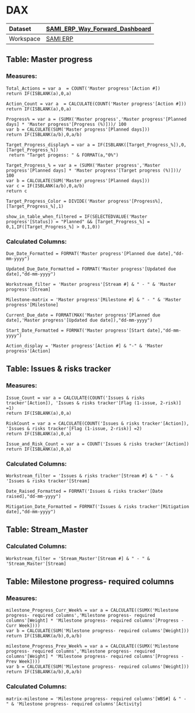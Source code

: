 



# DAX

|Dataset|[SAMI_ERP_Way_Forward_Dashboard](./../SAMI_ERP_Way_Forward_Dashboard.md)|
| :--- | :--- |
|Workspace|[SAMI ERP](../../Workspaces/SAMI-ERP.md)|

## Table: Master progress

### Measures:


```dax
Total_Actions = var a  = COUNT('Master progress'[Action #])
return IF(ISBLANK(a),0,a)
```



```dax
Action_Count = var a  = CALCULATE(COUNT('Master progress'[Action #]))
return IF(ISBLANK(a),0,a)
```



```dax
Progress% = var a = (SUMX('Master progress','Master progress'[Planned days] * 'Master progress'[Progress (%)]))/ 100
var b = CALCULATE(SUM('Master progress'[Planned days]))
return IF(ISBLANK(a/b),0,a/b)
```



```dax
Target_Progress_display% = var a = IF(ISBLANK([Target_Progress_%]),0,[Target_Progress_%])
 return "Target progess: " & FORMAT(a,"0%")
```



```dax
Target_Progress_% = var a = (SUMX('Master progress','Master progress'[Planned days] * 'Master progress'[Target progress (%)]))/ 100
var b = CALCULATE(SUM('Master progress'[Planned days]))
var c = IF(ISBLANK(a/b),0,a/b)
return c
```



```dax
Target_Progress_Color = DIVIDE('Master progress'[Progress%],[Target_Progress_%],1)
```



```dax
show_in_table_when_filtered = IF(SELECTEDVALUE('Master progress'[Status]) = "Planned" && [Target_Progress_%] = 0,1,IF([Target_Progress_%] > 0,1,0))
```


### Calculated Columns:


```dax
Due_Date_Formatted = FORMAT('Master progress'[Planned due date],"dd-mm-yyyy")
```



```dax
Updated_Due_Date_Formatted = FORMAT('Master progress'[Updated due date],"dd-mm-yyyy")
```



```dax
Workstream_filter = 'Master progress'[Stream #] & " - " & 'Master progress'[Stream]
```



```dax
Milestone-matrix = 'Master progress'[Milestone #] & " - " & 'Master progress'[Milestone]
```



```dax
Current_Due_date = FORMAT(MAX('Master progress'[Planned due date],'Master progress'[Updated due date]),"dd-mm-yyyy")
```



```dax
Start_Date_Formatted = FORMAT('Master progress'[Start date],"dd-mm-yyyy")
```



```dax
Action_display = 'Master progress'[Action #] & "-" & 'Master progress'[Action]
```


## Table: Issues & risks tracker

### Measures:


```dax
Issue_Count = var a = CALCULATE(COUNT('Issues & risks tracker'[Action]), 'Issues & risks tracker'[Flag (1-issue, 2-risk)] =1)
return IF(ISBLANK(a),0,a)
```



```dax
RiskCount = var a = CALCULATE(COUNT('Issues & risks tracker'[Action]), 'Issues & risks tracker'[Flag (1-issue, 2-risk)] =2)
return IF(ISBLANK(a),0,a)
```



```dax
Issue_and_Risk_Count = var a = COUNT('Issues & risks tracker'[Action])
return IF(ISBLANK(a),0,a)
```


### Calculated Columns:


```dax
Workstream_filter = 'Issues & risks tracker'[Stream #] & " - " & 'Issues & risks tracker'[Stream]
```



```dax
Date_Raised_Formatted = FORMAT('Issues & risks tracker'[Date raised],"dd-mm-yyyy")
```



```dax
Mitigation_Date_Formatted = FORMAT('Issues & risks tracker'[Mitigation date],"dd-mm-yyyy")
```


## Table: Stream_Master

### Calculated Columns:


```dax
Workstream_filter = 'Stream_Master'[Stream #] & " - " & 'Stream_Master'[Stream]
```


## Table: Milestone progress- required columns

### Measures:


```dax
milestone_Progress_Curr_Week% = var a = CALCULATE((SUMX('Milestone progress- required columns','Milestone progress- required columns'[Weight] * 'Milestone progress- required columns'[Progress - Curr Week])))
var b = CALCULATE(SUM('Milestone progress- required columns'[Weight]))
return IF(ISBLANK(a/b),0,a/b)
```



```dax
milestone_Progress_Prev_Week% = var a = CALCULATE((SUMX('Milestone progress- required columns','Milestone progress- required columns'[Weight] * 'Milestone progress- required columns'[Progress - Prev Week])))
var b = CALCULATE(SUM('Milestone progress- required columns'[Weight]))
return IF(ISBLANK(a/b),0,a/b)
```


### Calculated Columns:


```dax
matrix-milestone = 'Milestone progress- required columns'[WBS#] & " - " & 'Milestone progress- required columns'[Activity]
```

